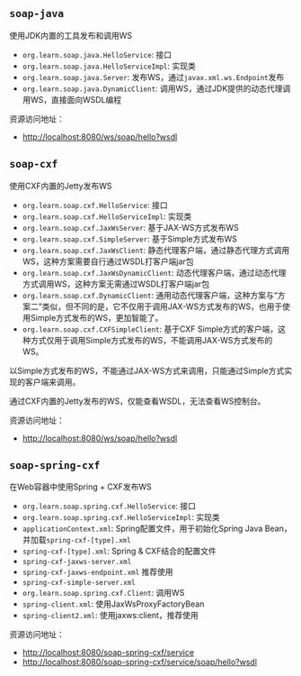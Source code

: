 ## `soap-java`

使用JDK内置的工具发布和调用WS

 * `org.learn.soap.java.HelloService`: 接口
 * `org.learn.soap.java.HelloServiceImpl`: 实现类
 * `org.learn.soap.java.Server`: 发布WS，通过`javax.xml.ws.Endpoint`发布
 * `org.learn.soap.java.DynamicClient`: 调用WS，通过JDK提供的动态代理调用WS，直接面向WSDL编程

资源访问地址：
 * [http://localhost:8080/ws/soap/hello?wsdl](http://localhost:8080/ws/soap/hello?wsdl "WSDL")

## `soap-cxf`

使用CXF内置的Jetty发布WS

 * `org.learn.soap.cxf.HelloService`: 接口
 * `org.learn.soap.cxf.HelloServiceImpl`: 实现类
 * `org.learn.soap.cxf.JaxWsServer`: 基于JAX-WS方式发布WS
 * `org.learn.soap.cxf.SimpleServer`: 基于Simple方式发布WS
 * `org.learn.soap.cxf.JaxWsClient`: 静态代理客户端，通过静态代理方式调用WS，这种方案需要自行通过WSDL打客户端jar包
 * `org.learn.soap.cxf.JaxWsDynamicClient`: 动态代理客户端，通过动态代理方式调用WS，这种方案无需通过WSDL打客户端jar包
 * `org.learn.soap.cxf.DynamicClient`: 通用动态代理客户端，这种方案与“方案二”类似，但不同的是，它不仅用于调用JAX-WS方式发布的WS，也用于使用Simple方式发布的WS，更加智能了。
 * `org.learn.soap.cxf.CXFSimpleClient`: 基于CXF Simple方式的客户端，这种方式仅用于调用Simple方式发布的WS，不能调用JAX-WS方式发布的WS。

以Simple方式发布的WS，不能通过JAX-WS方式来调用，只能通过Simple方式实现的客户端来调用。

通过CXF内置的Jetty发布的WS，仅能查看WSDL，无法查看WS控制台。

资源访问地址：
 * [http://localhost:8080/ws/soap/hello?wsdl](http://localhost:8080/ws/soap/hello?wsdl "WSDL")

## `soap-spring-cxf`

在Web容器中使用Spring + CXF发布WS

 * `org.learn.soap.spring.cxf.HelloService`: 接口
 * `org.learn.soap.spring.cxf.HelloServiceImpl`: 实现类
 * `applicationContext.xml`: Spring配置文件，用于初始化Spring Java Bean，并加载`spring-cxf-[type].xml`
 * `spring-cxf-[type].xml`: Spring & CXF结合的配置文件
  * `spring-cxf-jaxws-server.xml`
  * `spring-cxf-jaxws-endpoint.xml` 推荐使用
  * `spring-cxf-simple-server.xml`
 * `org.learn.soap.spring.cxf.Client`: 调用WS
 * `spring-client.xml`: 使用JaxWsProxyFactoryBean
 * `spring-client2.xml`: 使用jaxws:client，推荐使用

资源访问地址：
 * [http://localhost:8080/soap-spring-cxf/service](http://localhost:8080/soap-spring-cxf/service "控制台")
 * [http://localhost:8080/soap-spring-cxf/service/soap/hello?wsdl](http://localhost:8080/soap-spring-cxf/service/soap/hello?wsdl "WSDL")
